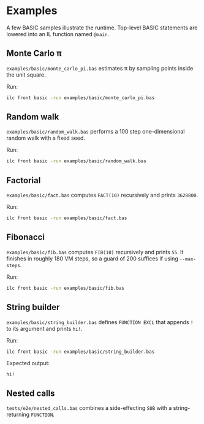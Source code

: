 <!--
File: docs/examples.md
Purpose: Overview of example programs and how to run them.
-->

# Examples

A few BASIC samples illustrate the runtime. Top-level BASIC statements are lowered into an IL function named `@main`.

## Monte Carlo π

`examples/basic/monte_carlo_pi.bas` estimates π by sampling points inside the unit square.

Run:

```sh
ilc front basic -run examples/basic/monte_carlo_pi.bas
```

## Random walk

`examples/basic/random_walk.bas` performs a 100 step one-dimensional random walk with a fixed seed.

Run:

```sh
ilc front basic -run examples/basic/random_walk.bas
```

## Factorial

`examples/basic/fact.bas` computes `FACT(10)` recursively and prints `3628800`.

Run:

```sh
ilc front basic -run examples/basic/fact.bas
```

## Fibonacci

`examples/basic/fib.bas` computes `FIB(10)` recursively and prints `55`. It finishes in roughly 180 VM steps, so a guard of 200 suffices if using `--max-steps`.

Run:

```sh
ilc front basic -run examples/basic/fib.bas
```

## String builder

`examples/basic/string_builder.bas` defines `FUNCTION EXCL` that appends `!` to its argument and prints `hi!`.

Run:

```sh
ilc front basic -run examples/basic/string_builder.bas
```

Expected output:

```
hi!
```

## Nested calls

`tests/e2e/nested_calls.bas` combines a side-effecting `SUB` with a string-returning `FUNCTION`.
